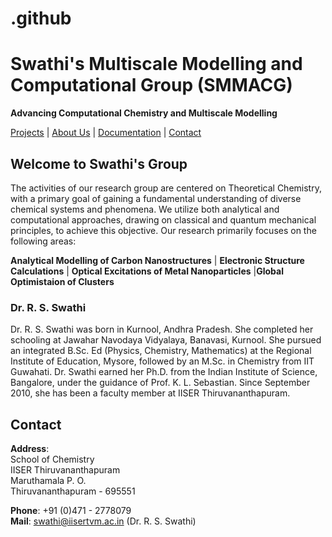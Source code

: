 # .github

# Swathi's Multiscale Modelling and Computational Group (SMMACG)
**Advancing Computational Chemistry and Multiscale Modelling**

[Projects](#projects) | [About Us](#about-us) | [Documentation](#documentation) | [Contact](#contact)

## Welcome to Swathi's Group 
The activities of our research group are centered on Theoretical Chemistry, with a primary goal of gaining a fundamental understanding of diverse chemical systems and phenomena. We utilize both analytical and computational approaches, drawing on classical and quantum mechanical principles, to achieve this objective. Our research primarily focuses on the following areas:

**Analytical Modelling of Carbon Nanostructures** | **Electronic Structure Calculations** | **Optical Excitations of Metal Nanoparticles** |**Global Optimistaion of Clusters**


### Dr. R. S. Swathi
Dr. R. S. Swathi was born in Kurnool, Andhra Pradesh. She completed her schooling at Jawahar Navodaya Vidyalaya, Banavasi, Kurnool. She pursued an integrated B.Sc. Ed (Physics, Chemistry, Mathematics) at the Regional Institute of Education, Mysore, followed by an M.Sc. in Chemistry from IIT Guwahati. Dr. Swathi earned her Ph.D. from the Indian Institute of Science, Bangalore, under the guidance of Prof. K. L. Sebastian. Since September 2010, she has been a faculty member at IISER Thiruvananthapuram.

## Contact
**Address**:  
School of Chemistry  
IISER Thiruvananthapuram  
Maruthamala P. O.  
Thiruvananthapuram - 695551

**Phone**: +91 (0)471 - 2778079  
**Mail**: [swathi@iisertvm.ac.in](mailto:swathi@iisertvm.ac.in) (Dr. R. S. Swathi)
